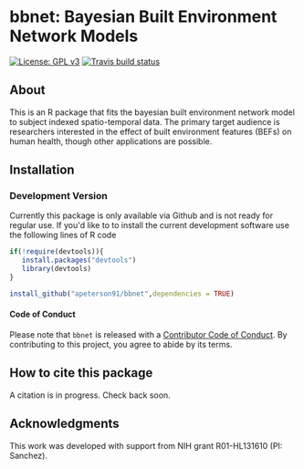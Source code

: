 # bbnet: Bayesian Built Environment Network Models
<!-- badges: start -->
[![License: GPL v3](https://img.shields.io/badge/License-GPL%20v3-blue.svg)](https://www.gnu.org/licenses/gpl-3.0)
[![Travis build status](https://travis-ci.org/apeterson91/bbnet.svg?branch=master)](https://travis-ci.org/apeterson91/bbnet)
<!-- badges: end -->

## About

This is an R package that fits the bayesian built environment network model to
subject indexed spatio-temporal data. The primary target audience is researchers interested in the effect of built environment features (BEFs) on human health, 
though other applications are possible.

## Installation

### Development Version

 Currently this package is only available via Github and is not ready for regular use. If you'd like to to install the current development software use the following 
 lines of R code

 ```r
 if(!require(devtools)){
	install.packages("devtools")
	library(devtools)
 }

install_github("apeterson91/bbnet",dependencies = TRUE)
 ```


#### Code of Conduct

Please note that `bbnet` is released with a [Contributor Code of Conduct](https://www.contributor-covenant.org/). By contributing to this project, you agree to abide by its terms.


## How to cite this package

 A citation is in progress. Check back soon.

## Acknowledgments

This work was developed with support from NIH grant R01-HL131610 (PI: Sanchez).


